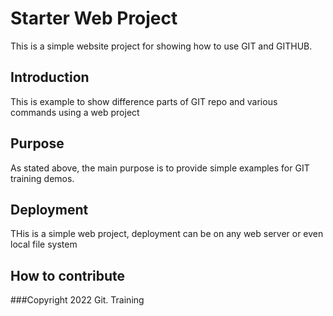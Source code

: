 # Starter Web Project

This is a simple website project for showing how to use GIT and GITHUB.

## Introduction
This is example to show difference parts of GIT repo and various commands using a web project

## Purpose
As stated above, the main purpose is to provide simple examples for GIT training demos.

## Deployment
THis is a simple web project, deployment can be on any web server or even local file system

## How to contribute

###Copyright
2022 Git. Training
